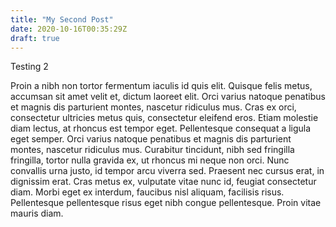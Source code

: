```yaml
---
title: "My Second Post"
date: 2020-10-16T00:35:29Z
draft: true
---
```

Testing 2 

Proin a nibh non tortor fermentum iaculis id quis elit. Quisque felis metus, accumsan sit amet velit et, dictum laoreet elit. Orci varius natoque penatibus et magnis dis parturient montes, nascetur ridiculus mus. Cras ex orci, consectetur ultricies metus quis, consectetur eleifend eros. Etiam molestie diam lectus, at rhoncus est tempor eget. Pellentesque consequat a ligula eget semper. Orci varius natoque penatibus et magnis dis parturient montes, nascetur ridiculus mus. Curabitur tincidunt, nibh sed fringilla fringilla, tortor nulla gravida ex, ut rhoncus mi neque non orci. Nunc convallis urna justo, id tempor arcu viverra sed. Praesent nec cursus erat, in dignissim erat. Cras metus ex, vulputate vitae nunc id, feugiat consectetur diam. Morbi eget ex interdum, faucibus nisl aliquam, facilisis risus. Pellentesque pellentesque risus eget nibh congue pellentesque. Proin vitae mauris diam.
